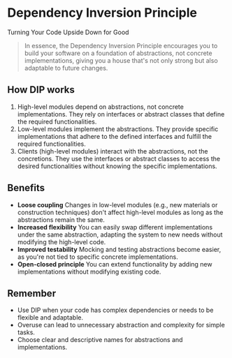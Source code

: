 # Dependency Inversion Principle

Turning Your Code Upside Down for Good

> In essence, the Dependency Inversion Principle encourages you to build your software on a foundation of abstractions, not concrete implementations, giving you a house that's not only strong but also adaptable to future changes.

## How DIP works

1. High-level modules depend on abstractions, not concrete implementations. They rely on interfaces or abstract classes that define the required functionalities.
2. Low-level modules implement the abstractions. They provide specific implementations that adhere to the defined interfaces and fulfill the required functionalities.
3. Clients (high-level modules) interact with the abstractions, not the concretions. They use the interfaces or abstract classes to access the desired functionalities without knowing the specific implementations.

## Benefits

* **Loose coupling**
  Changes in low-level modules (e.g., new materials or construction techniques) don't affect high-level modules as long as the abstractions remain the same.
* **Increased flexibility**
  You can easily swap different implementations under the same abstraction, adapting the system to new needs without modifying the high-level code.
* **Improved testability**
  Mocking and testing abstractions become easier, as you're not tied to specific concrete implementations.
* **Open-closed principle**
  You can extend functionality by adding new implementations without modifying existing code.

## Remember

* Use DIP when your code has complex dependencies or needs to be flexible and adaptable.
* Overuse can lead to unnecessary abstraction and complexity for simple tasks.
* Choose clear and descriptive names for abstractions and implementations.
